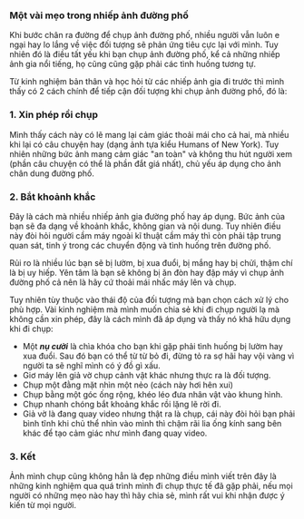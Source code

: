 ### Một vài mẹo trong nhiếp ảnh đường phố

Khi bước chân ra đường để chụp ảnh đường phố, nhiều người vẫn luôn e ngại hay lo lắng về việc đối tượng sẽ phản ứng tiêu cực lại với mình. Tuy nhiên đó là điều tất yếu khi bạn chụp ảnh đường phố, kể cả những nhiếp ảnh gia nổi tiếng, họ cũng cũng gặp phải các tình huống tương tự. 

Từ kinh nghiệm bản thân và học hỏi từ các nhiếp ảnh gia đi trước thì mình thấy có 2 cách chính để tiếp cận đối tượng khi chụp ảnh đường phố, đó là:  
### 1. Xin phép rồi chụp
Mình thấy cách này có lẽ mang lại cảm giác thoải mái cho cả hai, mà nhiều khi lại có câu chuyện hay (dạng ảnh tựa kiểu Humans of New York). Tuy nhiên những bức ảnh mang cảm giác "an toàn" và không thu hút người xem (phần câu chuyện có thể là phần đắt giá nhất), chủ yếu áp dụng cho ảnh chân dung đường phố.  

### 2. Bắt khoảnh khắc
Đây là cách mà nhiều nhiếp ảnh gia đường phố hay áp dụng. Bức ảnh của bạn sẽ đa dạng về khoảnh khắc, không gian và nội dung. Tuy nhiên điều này đòi hỏi người cầm máy ngoài kĩ thuật cầm máy thì còn phải tập trung quan sát, tinh ý trong các chuyển động và tình huống trên đường phố.

 Rủi ro là nhiều lúc bạn sẽ bị lườm, bị xua đuổi, bị mắng hay bị chửi, thậm chí là bị uy hiếp. Yên tâm là bạn sẽ không bị ăn đòn hay đập máy vì chụp ảnh đường phố cả nên là hãy cứ thoải mái nhấc máy lên và chụp.
 
 Tuy nhiên tùy thuộc vào thái độ của đối tượng mà bạn chọn cách xử lý cho phù hợp.  Vài kinh nghiệm mà mình muốn chia sẻ khi đi chụp người lạ mà không cần xin phép, đây là cách mình đã áp dụng và thấy nó khá hữu dụng khi đi chụp:  
* Một ***nụ cười*** là chìa khóa cho bạn khi gặp phải tình huống bị lườm hay xua đuổi. Sau đó bạn có thể từ từ bỏ đi, đừng tỏ ra sợ hãi hay vội vàng vì người ta sẽ nghĩ mình có ý đồ gì xấu.
* Giơ máy lên giả vờ chụp cảnh vật khác nhưng thực ra là đối tượng.  
* Chụp một đằng mặt nhìn một nẻo (cách này hơi hên xui)  
* Chụp bằng một góc ống rộng, khéo léo đưa nhân vật vào khung hình. 
* Chụp nhanh chóng bắt khoảng khắc rồi lặng lẽ rời đi. 
* Giả vờ là đang quay video nhưng thật ra là chụp, cái này đòi hỏi bạn phải bình tĩnh khi chủ thể nhìn vào mình thì chậm rãi lia ống kính sang bên khác để tạo cảm giác như mình đang quay video.  

### 3.  Kết
Ảnh mình chụp cũng không hẳn là đẹp những điều mình viết trên đây là những kinh nghiệm qua quá trình mình đi chụp thực tế đã gặp phải, nếu mọi người có những mẹo nào hay thì hãy chia sẻ, mình rất vui khi nhận được ý kiến từ mọi người.